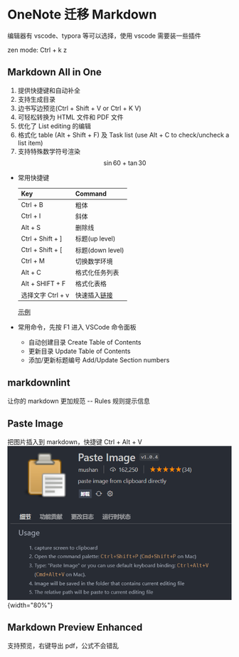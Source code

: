 # OneNote 迁移 Markdown

编辑器有 vscode、typora 等可以选择，使用 vscode 需要装一些插件

zen mode: Ctrl + k z

## Markdown All in One

1. 提供快捷键和自动补全
2. 支持生成目录
3. 边书写边预览(Ctrl + Shift + V or Ctrl + K V)
4. 可轻松转换为 HTML 文件和 PDF 文件
5. 优化了 List editing 的编辑
6. 格式化 table (Alt + Shift + F) 及 Task list (use Alt + C to check/uncheck a list item)
7. 支持特殊数学符号渲染
   $$ \sin60 + \tan30 $$

- 常用快捷键

  | Key               | Command                                                      |
  | ----------------- | ------------------------------------------------------------ |
  | Ctrl + B          | 粗体                                                         |
  | Ctrl + I          | 斜体                                                         |
  | Alt + S           | 删除线                                                       |
  | Ctrl + Shift + ]  | 标题(up level)                                               |
  | Ctrl + Shift + [  | 标题(down level)                                             |
  | Ctrl + M          | 切换数学环境                                                 |
  | Alt + C           | 格式化任务列表                                               |
  | Alt + SHIFT + F   | 格式化表格                                                   |
  | 选择文字 Ctrl + v | 快速插入[链接](https://www.bilibili.com/video/BV1si4y1472o/) |

  [示例](https://segmentfault.com/a/1190000017461306)

- 常用命令，先按 F1 进入 VSCode 命令面板
  - 自动创建目录 Create Table of Contents
  - 更新目录 Update Table of Contents
  - 添加/更新标题编号 Add/Update Section numbers

## markdownlint

让你的 markdown 更加规范 -- Rules 规则提示信息

## Paste Image

把图片插入到 markdown，快捷键 Ctrl + Alt + V
![Paste Image](示例图片.png){width="80%"}

## Markdown Preview Enhanced

支持预览，右键导出 pdf，公式不会错乱
